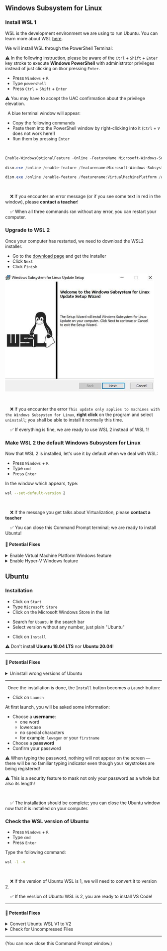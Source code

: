 ## Windows Subsystem for Linux
### Install WSL 1
WSL is the development environment we are using to run Ubuntu. You can learn more about WSL [here](https://docs.microsoft.com/en-us/windows/wsl/faq).

We will install WSL through the PowerShell Terminal:


:warning: In the following instruction, please be aware of the `Ctrl` + `Shift` + `Enter` key stroke to execute **Windows PowerShell** with administrator privileges instead of just clicking on `Ok`or pressing `Enter`.


- Press `Windows` + `R`
- Type  `powershell`
- Press `Ctrl` + `Shift` + `Enter`


:warning: You may have to accept the UAC confirmation about the privilege elevation.


&nbsp;
A blue terminal window will appear:


- Copy the following commands
- Paste them into the PowerShell window by right-clicking into it (`Ctrl` + `V` does not work here!)
- Run them by pressing `Enter`


&nbsp;
```powershell
Enable-WindowsOptionalFeature -Online -FeatureName Microsoft-Windows-Subsystem-Linux
```

```powershell
dism.exe /online /enable-feature /featurename:Microsoft-Windows-Subsystem-Linux /all /norestart
```

```powershell
dism.exe /online /enable-feature /featurename:VirtualMachinePlatform /all /norestart
```

&nbsp;


&nbsp;&nbsp;&nbsp; :x: If you encounter an error message (or if you see some text in red in the window), please **contact a teacher**!

&nbsp;&nbsp;&nbsp; :white_check_mark: When all three commands ran without any error, you can restart your computer.


### Upgrade to WSL 2
Once your computer has restarted, we need to download the WSL2 installer.


- Go to the [download page](https://aka.ms/wsl2kernel) and get the installer
- Click `Next`
- Click `Finish`

![update_wsl](images/update_wsl.jpg)

&nbsp;

&nbsp;&nbsp;&nbsp; :x: If you encounter the error `This update only applies to machines with the Windows Subsystem for Linux`, **right click** on the program and select `uninstall`; you shall be able to install it normally this time.

&nbsp;&nbsp;&nbsp; :white_check_mark: If everything is fine, we are ready to use WSL 2 instead of WSL 1!

### Make WSL 2 the default Windows Subsystem for Linux
Now that WSL 2 is installed, let's use it by default when we deal with WSL:


- Press `Windows` + `R`
- Type  `cmd`
- Press `Enter`


In the window which appears, type:

```bash
wsl --set-default-version 2
```

&nbsp;


&nbsp;&nbsp;&nbsp; :x: If the message you get talks about Virtualization, please **contact a teacher**

&nbsp;&nbsp;&nbsp; :white_check_mark: You can close this Command Prompt terminal; we are ready to install Ubuntu!

#### :wrench: Potential Fixes

<details>
  <summary>Enable Virtual Machine Platform Windows feature</summary>
  Follow the steps described [here](https://www.configserverfirewall.com/windows-10/please-enable-the-virtual-machine-platform-windows-feature-and-ensure-virtualization-is-enabled-in-the-bios/#:~:text=To%20enable%20WSL%202,%20Open,Windows%20feature%20on%20or%20off.&text=Ensure%20that%20the%20Virtual%20Machine,Windows%20will%20enable%20WSL%202)

</details>

<details>
  <summary>Enable Hyper-V Windows feature</summary>
  Follow the steps described [here](https://winaero.com/enable-use-hyper-v-windows-10/)

</details>

## Ubuntu
### Installation


- Click on `Start`
- Type  `Microsoft Store`
- Click on the Microsoft Windows Store in the list
>
>
- Search for `Ubuntu` in the search bar
- Select version without any number, just plain "Ubuntu"
>
>
- Click on `Install`


:warning: Don't install **Ubuntu 18.04 LTS** nor **Ubuntu 20.04**!

---

#### :wrench: Potential Fixes


<details>
  <summary>Uninstall wrong versions of Ubuntu</summary>

  &nbsp;


  To uninstall a wrong version of Ubuntu, you just have to go to the Installed Program List of Windows 10:


  - Press `Windows` + `R`
  - Type  `ms-settings:appsfeatures`
  - Press `Enter`


  Find the right software to uninstall and click on the uninstall button.
</details>

---


&nbsp;
Once the installation is done, the `Install` button becomes a `Launch` button:


- Click on `Launch`


At first launch, you will be asked some information:
- Choose a **username**:
    - one word
    - lowercase
    - no special characters
    - for example: `lewagon` or your `firstname`
- Choose a **password**
- Confirm your password


:warning: When typing the password, nothing will not appear on the screen — there will be no familiar typing indicator even though your keystrokes are being registered!

:warning: This is a security feature to mask not only your password as a whole but also its length!


&nbsp;


&nbsp;&nbsp;&nbsp; :white_check_mark: The installation should be complete; you can close the Ubuntu window now that it is installed on your computer.

### Check the WSL version of Ubuntu


- Press `Windows` + `R`
- Type  `cmd`
- Press `Enter`


Type the following command:

```bash
wsl -l -v
```

&nbsp;

&nbsp;&nbsp;&nbsp; :x: If the version of Ubuntu WSL is 1, we will need to convert it to version 2.

&nbsp;&nbsp;&nbsp; :white_check_mark: If the version of Ubuntu WSL is 2, you are ready to install VS Code!


---

#### :wrench: Potential Fixes


<details>
  <summary>Convert Ubuntu WSL V1 to V2</summary>


  &nbsp;


  In the Command Prompt window, type:

  ```bash
  wsl --set-version Ubuntu 2
  ```

  &nbsp;

  &nbsp;&nbsp;&nbsp; :white_check_mark: After a few seconds, you should get the following message: `The conversion is complete`.

  &nbsp;&nbsp;&nbsp; :x: If it does not work, we need to be sure that Ubuntu files are not compressed.
</details>

<details>
  <summary>Check for Uncompressed Files</summary>


  &nbsp;
  - Press `Windows` + `R`
  - Type  `%localappdata%\Packages`
  - Press `Enter`
  >
  >
  - Open the folder named `CanonicalGroupLimited.UbuntuonWindows...`
  - Right Click on the `LocalState` folder
  - Click on `Properties`
  - Click on `Advanced`
  - Make sure that the option `Compress content` is **not** ticked, then click on `Ok`.


  Apply changes to this folder only and try to convert the Ubuntu WSL version again.


  &nbsp;&nbsp;&nbsp; :x: If the conversion still does not work, please **contact a teacher**.
</details>

---


(You can now close this Command Prompt window.)

